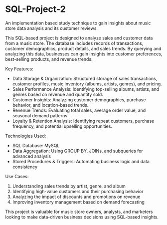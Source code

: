 # SQL-Project-2
An implementation based study technique to gain insights about music store data analysis and its customer reviews.

This SQL-based project is designed to analyze sales and customer data from a music store. The database includes records of transactions, customer demographics, product details, and sales trends. By querying and analyzing this data, businesses can gain insights into customer preferences, best-selling products, and revenue trends.

Key Features:
- Data Storage & Organization: Structured storage of sales transactions, customer profiles, music inventory (albums, artists, genres), and pricing.
- Sales Performance Analysis: Identifying top-selling albums, artists, and genres based on revenue and quantity sold.
- Customer Insights: Analyzing customer demographics, purchase behavior, and location-based trends.
- Revenue Trends: Evaluating total sales, average order value, and seasonal demand patterns.
- Loyalty & Retention Analysis: Identifying repeat customers, purchase frequency, and potential upselling opportunities.

Technologies Used:
- SQL Database: MySQL 
- Data Aggregation: Using GROUP BY, JOINs, and subqueries for advanced analysis
- Stored Procedures & Triggers: Automating business logic and data consistency

Use Cases:
1. Understanding sales trends by artist, genre, and album
2. Identifying high-value customers and their purchasing behavior
3. Analyzing the impact of discounts and promotions on revenue
4. Improving inventory management based on demand forecasting
   
This project is valuable for music store owners, analysts, and marketers looking to make data-driven business decisions using SQL-based insights.
